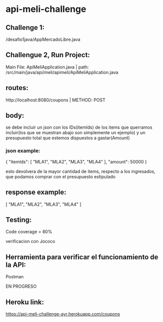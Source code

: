 # api-meli-challenge

## Challenge 1:

/desafio1java/AppMercadoLibre.java

## Challengue 2, Run Project:

Main File: ApiMeliApplication.java  |  path: /src/main/java/api/meli/apimeli/ApiMeliApplication.java

## routes:

http://localhost:8080/coupons | METHOD: POST

## body:

se debe incluir un json con los IDs(itemIds) de los items que querramos incluir(los que se muestran abajo son simplemente un ejemplo) y un presupuesto total que estemos dispuestos a gastar(Amount)

### json example:

{
"itemIds": [
"MLA1",
"MLA2",
"MLA3",
"MLA4"
],
"amount": 50000
}

esto devolvera de la mayor cantidad de items, respecto a los ingresados, que podamos comprar con el presupuesto estipulado

## response example:

[
"MLA1",
"MLA2",
"MLA3",
"MLA4"
]

## Testing:

Code coverage > 80%

verificacion con Jococo

## Herramienta para verificar el funcionamiento de la API:

Postman

EN PROGRESO

## Heroku link:

https://api-meli-challenge-ayr.herokuapp.com/coupons
